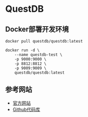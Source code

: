 # QuestDB

## Docker部署开发环境

```shell
docker pull questdb/questdb:latest

docker run -d \
    --name questdb-test \
    -p 9000:9000 \
    -p 8812:8812 \
    -p 9009:9009 \
    questdb/questdb:latest
```

## 参考网站

- [官方网站](https://questdb.io/)
- [Github代码库](https://github.com/questdb/questdb)
